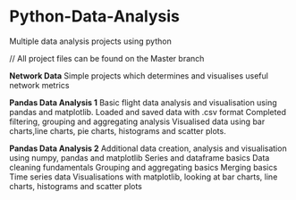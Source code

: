 # Python-Data-Analysis
Multiple data analysis projects using python

// All project files can be found on the Master branch

**Network Data**
Simple projects which determines and visualises useful network metrics

**Pandas Data Analysis 1**
Basic flight data analysis and visualisation using pandas and matplotlib.
  Loaded and saved data with .csv format
  Completed filtering, grouping and aggregating analysis
  Visualised data using bar charts,line charts, pie charts, histograms and scatter plots.

**Pandas Data Analysis 2**
Additional data creation, analysis and visualisation using numpy, pandas and matplotlib 
  Series and dataframe basics
  Data cleaning fundamentals
  Grouping and aggregating basics
  Merging basics
  Time series data
  Visualisations with matplotlib, looking at bar charts, line charts, histograms and scatter plots
